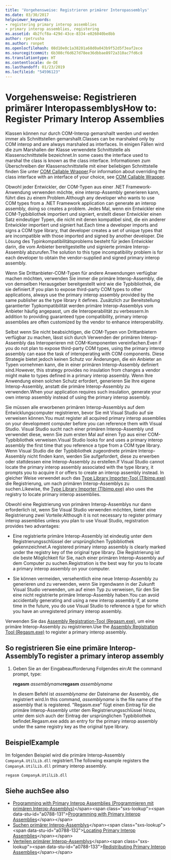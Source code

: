 ```yaml
---
title: 'Vorgehensweise: Registrieren primärer Interopassemblys'
ms.date: 03/30/2017
helpviewer_keywords:
- registering primary interop assemblies
- primary interop assemblies, registering
ms.assetid: 4b2fcf8a-429d-43ce-8334-e026040be8bb
author: rpetrusha
ms.author: ronpet
ms.openlocfilehash: 08d10e0c1a38201a68d0a043b9f52d5f3eaf2ece
ms.sourcegitcommit: 6b308cf6d627d78ee36dbbae8972a310ac7fd6c8
ms.translationtype: HT
ms.contentlocale: de-DE
ms.lasthandoff: 01/23/2019
ms.locfileid: "54596123"
---
```

# <a name="how-to-register-primary-interop-assemblies"></a><span data-ttu-id="a0788-102">Vorgehensweise: Registrieren primärer Interopassemblys</span><span class="sxs-lookup"><span data-stu-id="a0788-102">How to: Register Primary Interop Assemblies</span></span>

<span data-ttu-id="a0788-103">Klassen können nur durch COM-Interop gemarshallt werden und werden immer als Schnittstellen gemarshallt.</span><span class="sxs-lookup"><span data-stu-id="a0788-103">Classes can be marshaled only by COM interop and are always marshaled as interfaces.</span></span> <span data-ttu-id="a0788-104">In einigen Fällen wird die zum Marshallen der Klasse verwendete Schnittstelle als Klassenschnittstelle bezeichnet.</span><span class="sxs-lookup"><span data-stu-id="a0788-104">In some cases the interface used to marshal the class is known as the class interface.</span></span> <span data-ttu-id="a0788-105">Informationen zum Überschreiben der Klassenschnittstelle mit einer beliebigen Schnittstelle finden Sie unter [COM Callable Wrapper](../../../docs/framework/interop/com-callable-wrapper.md).</span><span class="sxs-lookup"><span data-stu-id="a0788-105">For information about overriding the class interface with an interface of your choice, see [COM Callable Wrapper](../../../docs/framework/interop/com-callable-wrapper.md).</span></span>

 <span data-ttu-id="a0788-106">Obwohl jeder Entwickler, der COM-Typen aus einer .NET Framework-Anwendung verwenden möchte, eine interop-Assembly generieren kann, führt dies zu einem Problem.</span><span class="sxs-lookup"><span data-stu-id="a0788-106">Although any developer who wants to use COM types from a .NET Framework application can generate an interop assembly, doing so creates a problem.</span></span> <span data-ttu-id="a0788-107">Jedes Mal, wenn ein Entwickler eine COM-Typbibliothek importiert und signiert, erstellt dieser Entwickler einen Satz eindeutiger Typen, die nicht mit denen kompatibel sind, die ein anderer Entwickler importiert und signiert hat.</span><span class="sxs-lookup"><span data-stu-id="a0788-107">Each time a developer imports and signs a COM type library, that developer creates a set of unique types that are incompatible with those imported and signed by another developer.</span></span> <span data-ttu-id="a0788-108">Die Lösung des Typinkompatibilitätsproblems besteht für jeden Entwickler darin, die vom Anbieter bereitgestellte und signierte primäre Interop-Assembly abzurufen.</span><span class="sxs-lookup"><span data-stu-id="a0788-108">The solution to this type incompatibility problem is for each developer to obtain the vendor-supplied and signed primary interop assembly.</span></span>

 <span data-ttu-id="a0788-109">Wenn Sie Drittanbieter-COM-Typen für andere Anwendungen verfügbar machen möchten, verwenden Sie immer die primäre Interop-Assembly, die von demselben Herausgeber bereitgestellt wird wie die Typbibliothek, die sie definiert.</span><span class="sxs-lookup"><span data-stu-id="a0788-109">If you plan to expose third-party COM types to other applications, always use the primary interop assembly provided by the same publisher as the type library it defines.</span></span> <span data-ttu-id="a0788-110">Zusätzlich zur Bereitstellung garantierter Typkompatibilität werden primäre Interop-Assemblys vom Anbieter häufig angepasst, um die Interoperabilität zu verbessern.</span><span class="sxs-lookup"><span data-stu-id="a0788-110">In addition to providing guaranteed type compatibility, primary interop assemblies are often customized by the vendor to enhance interoperability.</span></span>

 <span data-ttu-id="a0788-111">Selbst wenn Sie nicht beabsichtigen, die COM-Typen von Drittanbietern verfügbar zu machen, lässt sich durch Verwenden der primären Interop-Assembly das Interoperieren mit COM-Komponenten vereinfachen.</span><span class="sxs-lookup"><span data-stu-id="a0788-111">Even if you do not plan to expose third-party COM types, using the primary interop assembly can ease the task of interoperating with COM components.</span></span> <span data-ttu-id="a0788-112">Diese Strategie bietet jedoch keinen Schutz vor Änderungen, die ein Anbieter an Typen vornehmen kann, die in einer primären Interop-Assembly definiert sind.</span><span class="sxs-lookup"><span data-stu-id="a0788-112">However, this strategy provides no insulation from changes a vendor might make to types defined in a primary interop assembly.</span></span> <span data-ttu-id="a0788-113">Wenn Ihre Anwendung einen solchen Schutz erfordert, generieren Sie Ihre eigene Interop-Assembly, anstatt die primäre Interop-Assembly zu verwenden.</span><span class="sxs-lookup"><span data-stu-id="a0788-113">When your application requires such insulation, generate your own interop assembly instead of using the primary interop assembly.</span></span>

 <span data-ttu-id="a0788-114">Sie müssen alle erworbenen primären Interop-Assemblys auf dem Entwicklungscomputer registrieren, bevor Sie mit Visual Studio auf sie verweisen können.</span><span class="sxs-lookup"><span data-stu-id="a0788-114">You must register all acquired primary interop assemblies on your development computer before you can reference them with Visual Studio.</span></span> <span data-ttu-id="a0788-115">Visual Studio sucht nach einer primären Interop-Assembly und verwendet diese, wenn Sie zum ersten Mal auf einen Typ aus einer COM-Typbibliothek verweisen.</span><span class="sxs-lookup"><span data-stu-id="a0788-115">Visual Studio looks for and uses a primary interop assembly the first time that you reference a type from a COM type library.</span></span> <span data-ttu-id="a0788-116">Wenn Visual Studio die der Typbibliothek zugeordnete primäre Interop-Assembly nicht finden kann, werden Sie aufgefordert, diese zu erwerben oder stattdessen eine Interop-Assembly zu erstellen.</span><span class="sxs-lookup"><span data-stu-id="a0788-116">If Visual Studio cannot locate the primary interop assembly associated with the type library, it prompts you to acquire it or offers to create an interop assembly instead.</span></span> <span data-ttu-id="a0788-117">In gleicher Weise verwendet auch das [Type Library Importer-Tool (Tlbimp.exe)](../../../docs/framework/tools/tlbimp-exe-type-library-importer.md) die Registrierung, um nach primären Interop-Assemblys zu suchen.</span><span class="sxs-lookup"><span data-stu-id="a0788-117">Likewise, the [Type Library Importer (Tlbimp.exe)](../../../docs/framework/tools/tlbimp-exe-type-library-importer.md) also uses the registry to locate primary interop assemblies.</span></span>

 <span data-ttu-id="a0788-118">Obwohl eine Registrierung von primären Interop-Assemblys nur dann erforderlich ist, wenn Sie Visual Studio verwenden möchten, bietet eine Registrierung zwei Vorteile:</span><span class="sxs-lookup"><span data-stu-id="a0788-118">Although it is not necessary to register primary interop assemblies unless you plan to use Visual Studio, registration provides two advantages:</span></span>

-   <span data-ttu-id="a0788-119">Eine registrierte primäre Interop-Assembly ist eindeutig unter dem Registrierungsschlüssel der ursprünglichen Typbibliothek gekennzeichnet.</span><span class="sxs-lookup"><span data-stu-id="a0788-119">A registered primary interop assembly is clearly marked under the registry key of the original type library.</span></span> <span data-ttu-id="a0788-120">Die Registrierung ist die beste Möglichkeit für Sie, nach einer primären Interop-Assembly auf dem Computer zu suchen.</span><span class="sxs-lookup"><span data-stu-id="a0788-120">Registration is the best way for you to locate a primary interop assembly on your computer.</span></span>

-   <span data-ttu-id="a0788-121">Sie können vermeiden, versehentlich eine neue Interop-Assembly zu generieren und zu verwenden, wenn Sie irgendwann in der Zukunft Visual Studio verwenden, um auf einen Typ zu verweisen, für den Sie eine nicht registrierte primäre Interop-Assembly haben.</span><span class="sxs-lookup"><span data-stu-id="a0788-121">You can avoid accidentally generating and using a new interop assembly if, at some time in the future, you do use Visual Studio to reference a type for which you have an unregistered primary interop assembly.</span></span>

<span data-ttu-id="a0788-122">Verwenden Sie das [Assembly Registration-Tool (Regasm.exe)](../../../docs/framework/tools/regasm-exe-assembly-registration-tool.md), um eine primäre Interop-Assembly zu registrieren.</span><span class="sxs-lookup"><span data-stu-id="a0788-122">Use the [Assembly Registration Tool (Regasm.exe)](../../../docs/framework/tools/regasm-exe-assembly-registration-tool.md) to register a primary interop assembly.</span></span>

## <a name="to-register-a-primary-interop-assembly"></a><span data-ttu-id="a0788-123">So registrieren Sie eine primäre Interop-Assembly</span><span class="sxs-lookup"><span data-stu-id="a0788-123">To register a primary interop assembly</span></span>

1.  <span data-ttu-id="a0788-124">Geben Sie an der Eingabeaufforderung Folgendes ein:</span><span class="sxs-lookup"><span data-stu-id="a0788-124">At the command prompt, type:</span></span>

     <span data-ttu-id="a0788-125">**regasm** *assemblyname*</span><span class="sxs-lookup"><span data-stu-id="a0788-125">**regasm** *assemblyname*</span></span>

     <span data-ttu-id="a0788-126">In diesem Befehl ist *assemblyname* der Dateiname der Assembly, die registriert wird.</span><span class="sxs-lookup"><span data-stu-id="a0788-126">In this command, *assemblyname* is the file name of the assembly that is registered.</span></span> <span data-ttu-id="a0788-127">"Regasm.exe" fügt einen Eintrag für die primäre Interop-Assembly unter dem Registrierungsschlüssel hinzu, unter dem sich auch der Eintrag der ursprünglichen Typbibliothek befindet.</span><span class="sxs-lookup"><span data-stu-id="a0788-127">Regasm.exe adds an entry for the primary interop assembly under the same registry key as the original type library.</span></span>

## <a name="example"></a><span data-ttu-id="a0788-128">Beispiel</span><span class="sxs-lookup"><span data-stu-id="a0788-128">Example</span></span>
 <span data-ttu-id="a0788-129">Im folgenden Beispiel wird die primäre Interop-Assembly `CompanyA.UtilLib.dll` registriert.</span><span class="sxs-lookup"><span data-stu-id="a0788-129">The following example registers the `CompanyA.UtilLib.dll` primary interop assembly.</span></span>

```console
regasm CompanyA.UtilLib.dll
```

## <a name="see-also"></a><span data-ttu-id="a0788-130">Siehe auch</span><span class="sxs-lookup"><span data-stu-id="a0788-130">See also</span></span>

- <span data-ttu-id="a0788-131">[Programming with Primary Interop Assemblies (Programmieren mit primären Interop-Assemblys)](https://msdn.microsoft.com/library/306fa1d6-0703-4004-9e93-d0a57f1be81e(v=vs.100))</span><span class="sxs-lookup"><span data-stu-id="a0788-131">[Programming with Primary Interop Assemblies](https://msdn.microsoft.com/library/306fa1d6-0703-4004-9e93-d0a57f1be81e(v=vs.100))</span></span>
- <span data-ttu-id="a0788-132">[Suchen primärer Interop-Assemblys](https://msdn.microsoft.com/library/d6768e4b-cd80-414d-a4f8-05d979eb393b(v=vs.100))</span><span class="sxs-lookup"><span data-stu-id="a0788-132">[Locating Primary Interop Assemblies](https://msdn.microsoft.com/library/d6768e4b-cd80-414d-a4f8-05d979eb393b(v=vs.100))</span></span>
- <span data-ttu-id="a0788-133">[Verteilen primärer Interop-Assemblys](https://msdn.microsoft.com/library/e76384f0-d631-474c-bdbd-13884cba0265(v=vs.100))</span><span class="sxs-lookup"><span data-stu-id="a0788-133">[Redistributing Primary Interop Assemblies](https://msdn.microsoft.com/library/e76384f0-d631-474c-bdbd-13884cba0265(v=vs.100))</span></span>